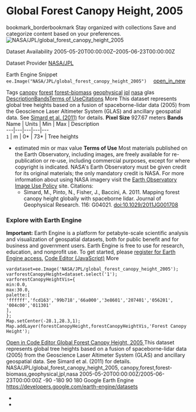  
#  Global Forest Canopy Height, 2005 
bookmark_borderbookmark Stay organized with collections  Save and categorize content based on your preferences.
![NASA/JPL/global_forest_canopy_height_2005](https://developers.google.com/earth-engine/datasets/images/NASA/NASA_JPL_global_forest_canopy_height_2005_sample.png) 

Dataset Availability
    2005-05-20T00:00:00Z–2005-06-23T00:00:00Z 

Dataset Provider
     [ NASA/JPL ](https://earthobservatory.nasa.gov) 

Earth Engine Snippet
     `    ee.Image("NASA/JPL/global_forest_canopy_height_2005")   ` [ open_in_new ](https://code.earthengine.google.com/?scriptPath=Examples:Datasets/NASA/NASA_JPL_global_forest_canopy_height_2005) 

Tags
     [canopy](https://developers.google.com/earth-engine/datasets/tags/canopy) [forest](https://developers.google.com/earth-engine/datasets/tags/forest) [forest-biomass](https://developers.google.com/earth-engine/datasets/tags/forest-biomass) [geophysical](https://developers.google.com/earth-engine/datasets/tags/geophysical) [jpl](https://developers.google.com/earth-engine/datasets/tags/jpl) [nasa](https://developers.google.com/earth-engine/datasets/tags/nasa)
glas
[Description](https://developers.google.com/earth-engine/datasets/catalog/NASA_JPL_global_forest_canopy_height_2005#description)[Bands](https://developers.google.com/earth-engine/datasets/catalog/NASA_JPL_global_forest_canopy_height_2005#bands)[Terms of Use](https://developers.google.com/earth-engine/datasets/catalog/NASA_JPL_global_forest_canopy_height_2005#terms-of-use)[Citations](https://developers.google.com/earth-engine/datasets/catalog/NASA_JPL_global_forest_canopy_height_2005#citations) More
This dataset represents global tree heights based on a fusion of spaceborne-lidar data (2005) from the Geoscience Laser Altimeter System (GLAS) and ancillary geospatial data. See [Simard et al. (2011)](https://agupubs.onlinelibrary.wiley.com/doi/abs/10.1029/2011JG001708) for details.
**Pixel Size** 927.67 meters 
**Bands**
Name | Units | Min | Max | Description  
---|---|---|---|---  
`1` | m |  0*  |  73*  | Tree heights  
* estimated min or max value 
**Terms of Use**
Most materials published on the Earth Observatory, including images, are freely available for re-publication or re-use, including commercial purposes, except for where copyright is indicated.
NASA's Earth Observatory must be given credit for its original materials; the only mandatory credit is NASA.
For more information about using NASA imagery visit the [Earth Observatory Image Use Policy](https://earthobservatory.nasa.gov/ImageUse/) site.
Citations:
  * Simard, M., Pinto, N., Fisher, J., Baccini, A. 2011. Mapping forest canopy height globally with spaceborne lidar. Journal of Geophysical Research. 116: G04021. [doi:10.1029/2011JG001708](https://doi.org/10.1029/2011JG001708)


### Explore with Earth Engine
**Important:** Earth Engine is a platform for petabyte-scale scientific analysis and visualization of geospatial datasets, both for public benefit and for business and government users. Earth Engine is free to use for research, education, and nonprofit use. To get started, please [register for Earth Engine access.](https://console.cloud.google.com/earth-engine)
[Code Editor (JavaScript)](https://developers.google.com/earth-engine/datasets/catalog/NASA_JPL_global_forest_canopy_height_2005#code-editor-javascript-sample) More
```
vardataset=ee.Image('NASA/JPL/global_forest_canopy_height_2005');
varforestCanopyHeight=dataset.select('1');
varforestCanopyHeightVis={
min:0.0,
max:30.0,
palette:[
'ffffff','fcd163','99b718','66a000','3e8601','207401','056201',
'004c00','011301'
],
};
Map.setCenter(-28.1,28.3,1);
Map.addLayer(forestCanopyHeight,forestCanopyHeightVis,'Forest Canopy Height');
```
[ Open in Code Editor ](https://code.earthengine.google.com/?scriptPath=Examples:Datasets/NASA/NASA_JPL_global_forest_canopy_height_2005)
[ Global Forest Canopy Height, 2005 ](https://developers.google.com/earth-engine/datasets/catalog/NASA_JPL_global_forest_canopy_height_2005)
This dataset represents global tree heights based on a fusion of spaceborne-lidar data (2005) from the Geoscience Laser Altimeter System (GLAS) and ancillary geospatial data. See Simard et al. (2011) for details.
NASA/JPL/global_forest_canopy_height_2005, canopy,forest,forest-biomass,geophysical,jpl,nasa 
2005-05-20T00:00:00Z/2005-06-23T00:00:00Z
-90 -180 90 180 
Google Earth Engine
https://developers.google.com/earth-engine/datasets
  * [ ](https://doi.org/https://earthobservatory.nasa.gov)
  * [ ](https://doi.org/https://developers.google.com/earth-engine/datasets/catalog/NASA_JPL_global_forest_canopy_height_2005)


